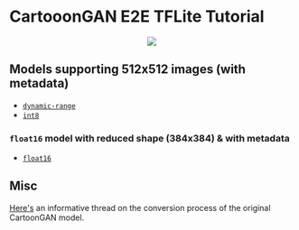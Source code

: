 # CartooonGAN E2E TFLite Tutorial

<div align="center"><img src="https://i.ibb.co/ZXtwJjV/Webp-net-resizeimage.png"></img></div>

<!--
## Models (populated with metadata)
- `float16`: https://storage.googleapis.com/cartoon_gan/model_with_metadata/whitebox_cartoon_gan_fp16.tflite 
- `dynamic-range`: https://storage.googleapis.com/cartoon_gan/model_with_metadata/whitebox_cartoon_gan_dr.tflite
- `int8`: https://storage.googleapis.com/cartoon_gan/model_with_metadata/whitebox_cartoon_gan_int8.tflite
-->

## Models supporting 512x512 images (with metadata)
- [`dynamic-range`](https://storage.googleapis.com/cartoon_gan/fixed_shaped_models/with_metadata/whitebox_cartoon_gan_dr.tflite)
- [`int8`](https://storage.googleapis.com/cartoon_gan/fixed_shaped_models/with_metadata/whitebox_cartoon_gan_int8.tflite)

### `float16` model with reduced shape (384x384) & with metadata
- [`float16`](https://storage.googleapis.com/cartoon_gan/fixed_shaped_models/with_metadata/whitebox_cartoon_gan_fp16.tflite)

## Misc
[Here's](https://github.com/ml-gde/e2e-tflite-tutorials/issues/9) an informative thread on the conversion process of the original CartoonGAN model. 
